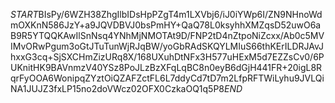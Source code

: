 $START$BIsPy/6WZH38ZhgIlbIDsHpPZgT4m1LXVbj6/iJ0iYWp6I/ZN9NHnoWdmOXKnN586JzY+a9JQVDBVJ0bsPmHY+QaQ78L0ksyhhXMZqsD52uwO6aB9R5YTQQKAwIlSnNsq4YNhMjNMOTAt9D/FNP2tD4nZtpoNiZcxx/Ab0c5MVIMvORwPgum3oGtJTuTunWjRJqBW/yoGbRAdSKQYLMIuS66thKErILDRJAvJhxxG3cq+SjSXCHmZizURq8X/168UXuhDtNFx3H577uHExM5d7EZZsCv0/6PUKnitHK9BAVnmzV40YSz8PoJLzBzXFqLqBC8n0eyB6dGjH441FR+20igL8RqrFyOOA6WonipqZYztOiQZAFZctFL6L7ddyCd7tD7m2LfpRFTWiLyhu9JVLQiNA1JUJZ3fxLP15no2doVWcz02OFX0CzkaOQ1q5P8$END$